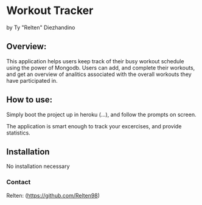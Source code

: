 # Workout Tracker
by Ty "Relten" Diezhandino

## Overview:
This application helps users keep track of their busy workout schedule using the power of Mongodb. Users can add, and complete their workouts, and get an overview of analitics associated with the overall workouts they have participated in.

## How to use:
Simply boot the project up in heroku (...), and follow the prompts on screen.

The application is smart enough to track your excercises, and provide statistics.

## Installation
No installation necessary

### Contact
Relten: (https://github.com/Relten98)